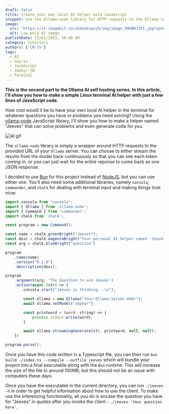 ```yaml
---
draft: false
title: Create your own local AI helper with JavaScript
snippet: Use the Ollama-node library for HTTP requests to the Ollama server we setup previously
image:
  src: "https://ik.imagekit.io/xbkhabiqcy9/img/image_O9HBNJZFI.jpg?updatedAt=1701455671376"
  alt: Low poly AI image
publishDate: 12/01/2023, 10:40 AM
category: Tutorials
authors: ['CM-IV']
tags:
  - AI
  - how-to
  - JavaScript
  - Zephyr-7B
  - Terminal
---
```


**This is the second part to the Ollama AI self hosting series. In this article, I'll show you how to make a simple Linux terminal AI helper with just a few lines of JavaScript code.**

How cool would it be to have your own local AI helper in the terminal for whatever questions you have or problems you need solving? Using the [ollama-node](https://github.com/technovangelist/ollama-node) JavaScript library, I'll show you how to make a helper named "Jeeves" that can solve problems and even generate code for you.

<img src="/ai-demo.gif" alt="AI gif"></img>

The `ollama-node` library is simply a wrapper around HTTP requests to the provided URL of your `Ollama` server. You can choose to either stream the results from the model back continuously so that you can see each token coming in, or you can just wait for the entire reponse to come back as one JSON response.

I decided to use [Bun](https://bun.sh/) for this project instead of [NodeJS](https://nodejs.org/en), but you can use either one. You'll also need some additional libraries, namely `consola`, `commander`, and `chalk` for dealing with terminal input and making things look nicer.

```js
import consola from "consola";
import { Ollama } from 'ollama-node';
import { Command } from 'commander';
import chalk from 'chalk';

const program = new Command();

const name = chalk.greenBright("Jeeves");
const desc = chalk.magentaBright("Your personal AI helper named 'Jeeves' for the terminal.");
const arg = chalk.blueBright("question")

program
    .name(name)
    .version("0.1.0")
    .description(desc);

program
    .argument(arg, 'The Question to ask Jeeves')
    .action(async (str) => {
        consola.start("Jeeves is thinking...\n");

        const ollama = new Ollama("Your-Ollama-Server-Addr");
        await ollama.setModel("zephyr");

        const printword = (word: string) => {
            process.stdout.write(word);
        }

        await ollama.streamingGenerate(str, printword, null, null);
    })

program.parse();
```

Once you have this code written in a Typescript file, you can then run `bun build ./index.ts --compile --outfile jeeves` which will bundle your project into a final executable along with the `Bun` runtime. This will increase the size of the file to around 100MB, but this should not be an issue with computers these days.

Once you have the executable in the current directory, you can run `./jeeves -h` in order to get helpful information about how to use the client. To make use the inferencing functionality, all you do is encase the question you have for "Jeeves" in quotes after you invoke the client - `./jeeves 'Your question here'`.

